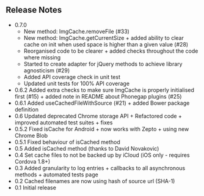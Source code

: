 Release Notes
-------------
* 0.7.0
	- New method: ImgCache.removeFile (#33)
	- New method: ImgCache.getCurrentSize + added ability to clear cache on init when used space is higher than a given value (#28)
	- Reorganised code to be clearer + added checks throughout the code where missing
	- Started to create adapter for jQuery methods to achieve library agnosticism (#29)
	- Added API coverage check in unit test
	- Updated unit tests for 100% API coverage
* 0.6.2 Added extra checks to make sure ImgCache is properly initialised first (#15) + added note in README about Phonegap plugins (#25)
* 0.6.1 Added useCachedFileWithSource (#21) + added Bower package definition
* 0.6   Updated deprecated Chrome storage API + Refactored code + improved automated test suites + fixes
* 0.5.2 Fixed isCache for Android  + now works with Zepto + using new Chrome Blob
* 0.5.1 Fixed behaviour of isCached method
* 0.5   Added isCached method (thanks to David Novakovic)
* 0.4   Set cache files to not be backed up by iCloud (iOS only - requires Cordova 1.8+)
* 0.3   Added granularity to log entries + callbacks to all asynchronous methods + automated tests page
* 0.2   Cached filenames are now using hash of source url (SHA-1)
* 0.1   Initial release

